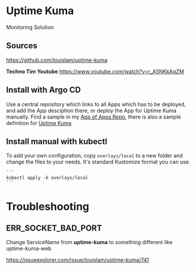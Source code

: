 # Uptime Kuma

Monitoring Solution

## Sources

https://github.com/louislam/uptime-kuma

**Techno Tim Youtube**
https://www.youtube.com/watch?v=r_A5NKkAqZM


## Install with Argo CD

Use a central repository which links to all Apps which has to be deployed,
and add the App desciption there, or deploy the App for Uptime Kuma manually.
Find a sample in my [App of Apps Repo](https://github.com/wep4you/k8s-apps.git),
there is also a sample definition for [Uptime Kuma](https://github.com/wep4you/k8s-apps/blob/main/local/uptime-kuma.yml)

## Install manual with kubectl

To add your own configuration, copy ```overlays/local``` to a new folder and change the files to your needs.
It's standard Kustomize format you can use.

    ```
    kubectl apply -k overlays/local
    ```

# Troubleshooting

## ERR_SOCKET_BAD_PORT

Change ServiceName from **uptime-kuma** to something different like uptime-kuma-web

https://issueexplorer.com/issue/louislam/uptime-kuma/741
